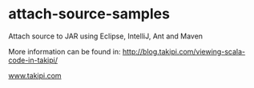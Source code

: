 attach-source-samples
=====================

Attach source to JAR using Eclipse, IntelliJ, Ant and Maven

More information can be found in: http://blog.takipi.com/viewing-scala-code-in-takipi/

www.takipi.com
